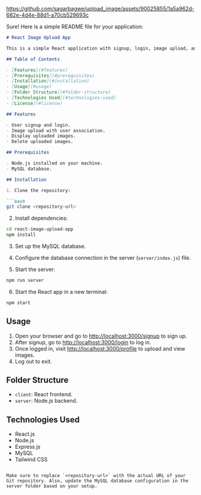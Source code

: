

https://github.com/sagarbagwe/upload_image/assets/90025855/1a5a962d-682e-4d4e-88d1-a70cb529693c


Sure! Here is a simple README file for your application:

```markdown
# React Image Upload App

This is a simple React application with signup, login, image upload, and display functionalities.

## Table of Contents

- [Features](#features)
- [Prerequisites](#prerequisites)
- [Installation](#installation)
- [Usage](#usage)
- [Folder Structure](#folder-structure)
- [Technologies Used](#technologies-used)
- [License](#license)

## Features

- User signup and login.
- Image upload with user association.
- Display uploaded images.
- Delete uploaded images.

## Prerequisites

- Node.js installed on your machine.
- MySQL database.

## Installation

1. Clone the repository:

```bash
git clone <repository-url>
```

2. Install dependencies:

```bash
cd react-image-upload-app
npm install
```

3. Set up the MySQL database.

4. Configure the database connection in the server (`server/index.js`) file.

5. Start the server:

```bash
npm run server
```

6. Start the React app in a new terminal:

```bash
npm start
```

## Usage

1. Open your browser and go to [http://localhost:3000/signup](http://localhost:3000/signup) to sign up.
2. After signup, go to [http://localhost:3000/login](http://localhost:3000/login) to log in.
3. Once logged in, visit [http://localhost:3000/profile](http://localhost:3000/profile) to upload and view images.
4. Log out to exit.

## Folder Structure

- `client`: React frontend.
- `server`: Node.js backend.

## Technologies Used

- React.js
- Node.js
- Express.js
- MySQL
- Tailwind CSS


```

Make sure to replace `<repository-url>` with the actual URL of your Git repository. Also, update the MySQL database configuration in the server folder based on your setup.
